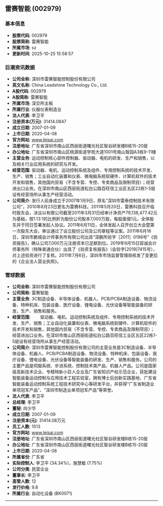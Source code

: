 ## 雷赛智能 (002979)

### 基本信息

- **股票代码**: 002979
- **股票简称**: 雷赛智能
- **所属市场**: sz
- **更新时间**: 2025-10-25 15:58:57

### 巨潮资讯数据

- **公司全称**: 深圳市雷赛智能控制股份有限公司
- **英文名称**: China Leadshine Technology Co., Ltd.
- **A股代码**: 002979
- **A股简称**: 雷赛智能
- **所属市场**: 深交所主板
- **所属行业**: 仪器仪表制造业
- **法人代表**: 李卫平
- **注册资本(万元)**: 31414.0847
- **成立日期**: 2007-01-09
- **上市日期**: 2020-04-08
- **官方网站**: www.leisai.com
- **注册地址**: 广东省深圳市南山区西丽街道曙光社区智谷研发楼B栋15-20层
- **办公地址**: 广东省深圳市南山区桃源街道学苑大道1001号南山智园A3栋9-11楼
- **主营业务**: 运动控制核心部件控制器、驱动器、电机的研发、生产和销售，以及相关行业应用系统的研究与开发。
- **经营范围**: 驱动器、电机、运动控制系统及组件、专用控制系统的技术开发、生产、销售；工业自动化装置和仪表、微电脑系统软硬件、计算机软件的技术开发和销售，其他国内贸易（不含专营、专控、专卖商品及限制项目）；经营进出口业务。在深圳市南山区西丽街道松白公路百旺信工业区五区22栋1-5层设有经营场所从事生产经营活动。
- **公司简介**: 发行人前身成立于2007年1月9日，原名“深圳市雷泰控制技术有限公司”，2010年8月23日更名为雷赛科技。2011年5月20日，雷赛科技召开临时股东会，决议以有限公司截至2011年3月31日经审计净资产79,138,477.42元为基础，按1.13:1的比例折为股份公司股本7,000万股，每股面值1元。全体股东并于同日签署发起人协议。2011年6月11日，全体发起人召开创立大会暨第一次股东大会，审议通过了设立股份公司及公司章程等议案。2011年6月16日，深圳市鹏城会计师事务所有限公司出具“深鹏所验字［2011］0196号”《验资报告》，确认公司7,000万元注册资本已足额到位。2019年9月15日容诚会计师事务所（特殊普通合伙）出具了《验资复核报告》（会验字[2019]7415号），对上述验资进行了复核。2011年7月6日，深圳市市场监督管理局核发了变更后的《企业法人营业执照》。

### 雪球数据

- **公司全称**: 深圳市雷赛智能控制股份有限公司
- **公司简称**: 雷赛智能
- **主营业务**: 3C制造设备、半导体设备、机器人、PCB/PCBA制造设备、物流设备、特种机床、包装设备、医疗设备、锂电设备、光伏设备等智能装备的研发、生产、销售和服务。
- **经营范围**: 　　驱动器、电机、运动控制系统及组件、专用控制系统的技术开发、生产、销售；工业自动化装置和仪表、微电脑系统软硬件、计算机软件的技术开发和销售，其他国内贸易（不含专营、专控、专卖商品及限制项目）；经营进出口业务。在深圳市南山区西丽街道松白公路百旺信工业区五区22栋1-5层设有经营场所从事生产经营活动。
- **公司简介**: 深圳市雷赛智能控制股份有限公司的主营业务是3C制造设备、半导体设备、机器人、PCB/PCBA制造设备、物流设备、特种机床、包装设备、医疗设备、锂电设备、光伏设备等智能装备的研发、生产、销售和服务。公司的主要产品是伺服系统、步进系统、控制技术类产品、机器人产品。公司是国家级高新技术企业、专精特新小巨人企业及广东省知识产权示范企业，获批建设智能装备运动控制与应用技术工程实验室，拥有博士后创新实践基地、广东省智能装备运动控制系统工程技术研究中心等研发平台，并获得“广东省制造业单项冠军产品”、“深圳市制造业单项冠军产品”等荣誉。
- **法人代表**: 李卫平
- **总经理**: 李卫平
- **董秘**: 向少华
- **成立日期**: 2007-01-09
- **注册资本(元)**: 31414.08万元
- **员工人数**: 1513
- **官方网站**: www.leisai.com
- **注册地址**: 广东省深圳市南山区西丽街道曙光社区智谷研发楼B栋15-20层
- **办公地址**: 广东省深圳市南山区西丽街道曙光社区智谷研发楼B栋15-20层
- **上市日期**: 2020-04-08
- **所属省份**: 广东省
- **实际控制人**: 李卫平 (34.34%)，施慧敏 (7.75%)
- **公司分类**: 民营企业
- **董事长**: 李卫平
- **高管人数**: 12
- **发行价格**: 9.8
- **所属行业**: 自动化设备 (BK0071)

---